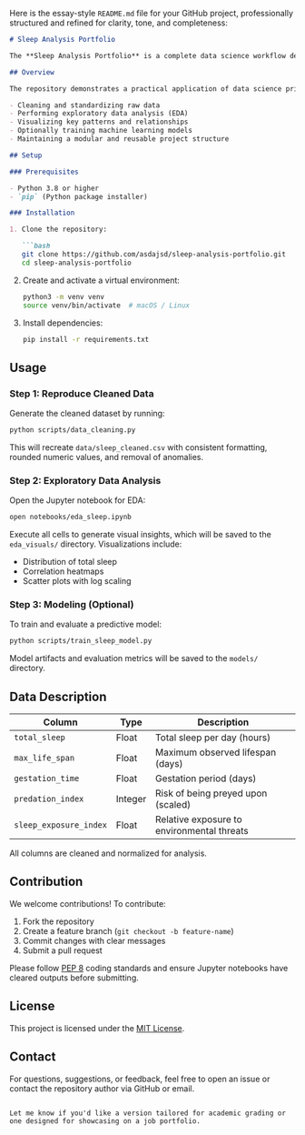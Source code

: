 Here is the essay-style `README.md` file for your GitHub project, professionally structured and refined for clarity, tone, and completeness:

```markdown
# Sleep Analysis Portfolio

The **Sleep Analysis Portfolio** is a complete data science workflow designed to explore and model patterns in human sleep behavior using structured physiological data. This project emphasizes reproducibility, modularity, and professional best practices in data preprocessing, exploratory analysis, and optional predictive modeling.

## Overview

The repository demonstrates a practical application of data science principles, including:

- Cleaning and standardizing raw data
- Performing exploratory data analysis (EDA)
- Visualizing key patterns and relationships
- Optionally training machine learning models
- Maintaining a modular and reusable project structure

## Setup

### Prerequisites

- Python 3.8 or higher
- `pip` (Python package installer)

### Installation

1. Clone the repository:

   ```bash
   git clone https://github.com/asdajsd/sleep-analysis-portfolio.git
   cd sleep-analysis-portfolio
   ```

2. Create and activate a virtual environment:

   ```bash
   python3 -m venv venv
   source venv/bin/activate  # macOS / Linux
   ```

3. Install dependencies:

   ```bash
   pip install -r requirements.txt
   ```

## Usage

### Step 1: Reproduce Cleaned Data

Generate the cleaned dataset by running:

```bash
python scripts/data_cleaning.py
```

This will recreate `data/sleep_cleaned.csv` with consistent formatting, rounded numeric values, and removal of anomalies.

### Step 2: Exploratory Data Analysis

Open the Jupyter notebook for EDA:

```bash
open notebooks/eda_sleep.ipynb
```

Execute all cells to generate visual insights, which will be saved to the `eda_visuals/` directory. Visualizations include:

- Distribution of total sleep
- Correlation heatmaps
- Scatter plots with log scaling

### Step 3: Modeling (Optional)

To train and evaluate a predictive model:

```bash
python scripts/train_sleep_model.py
```

Model artifacts and evaluation metrics will be saved to the `models/` directory.

## Data Description

| Column              | Type    | Description                                  |
|---------------------|---------|----------------------------------------------|
| `total_sleep`       | Float   | Total sleep per day (hours)                  |
| `max_life_span`     | Float   | Maximum observed lifespan (days)             |
| `gestation_time`    | Float   | Gestation period (days)                      |
| `predation_index`   | Integer | Risk of being preyed upon (scaled)           |
| `sleep_exposure_index` | Float | Relative exposure to environmental threats   |

All columns are cleaned and normalized for analysis.

## Contribution

We welcome contributions! To contribute:

1. Fork the repository
2. Create a feature branch (`git checkout -b feature-name`)
3. Commit changes with clear messages
4. Submit a pull request

Please follow [PEP 8](https://peps.python.org/pep-0008/) coding standards and ensure Jupyter notebooks have cleared outputs before submitting.

## License

This project is licensed under the [MIT License](LICENSE).

## Contact

For questions, suggestions, or feedback, feel free to open an issue or contact the repository author via GitHub or email.
```

Let me know if you'd like a version tailored for academic grading or one designed for showcasing on a job portfolio.
